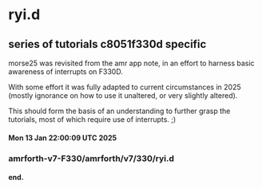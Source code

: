 # ryi.d
## series of tutorials c8051f330d specific

morse25 was revisited from the amr app note, in an effort to harness
basic awareness of interrupts on F330D.

With some effort it was fully adapted to current circumstances
in 2025 (mostly ignorance on how to use it unaltered, or very
slightly altered).

This should form the basis of an understanding to further grasp
the tutorials, most of which require use of interrupts. ;)

#### Mon 13 Jan 22:00:09 UTC 2025

### amrforth-v7-F330/amrforth/v7/330/ryi.d

#### end.

